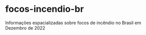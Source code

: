 # focos-incendio-br
Informações espacializadas sobre focos de incêndio no Brasil em Dezembro de 2022

